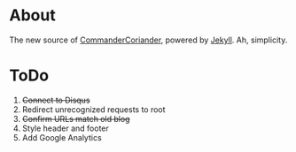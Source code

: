 # About

The new source of [CommanderCoriander](http://commandercoriander.net), powered by [Jekyll](http://jekyllrb.com/). Ah, simplicity.

# ToDo

1. ~~Connect to Disqus~~
2. Redirect unrecognized requests to root
3. ~~Confirm URLs match old blog~~
4. Style header and footer
5. Add Google Analytics
